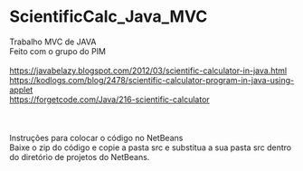 # ScientificCalc_Java_MVC
Trabalho MVC de JAVA
<br>Feito com o grupo do PIM
<br>
<br>https://javabelazy.blogspot.com/2012/03/scientific-calculator-in-java.html
<br>https://kodlogs.com/blog/2478/scientific-calculator-program-in-java-using-applet
<br>https://forgetcode.com/Java/216-scientific-calculator
<br><br><br><br>Instruções para colocar o código no NetBeans<br>
Baixe o zip do código e copie a pasta src e substitua a sua pasta src dentro do diretório de projetos do NetBeans.
